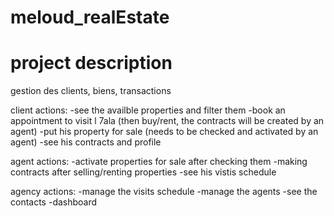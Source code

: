 # meloud_realEstate



# project description 
gestion des clients, biens, transactions

client actions:
-see the availble properties and filter them
-book an appointment to visit l 7ala (then buy/rent, the contracts will be created by an agent)
-put his property for sale (needs to be checked and activated by an agent)
-see his contracts and profile

agent actions:
-activate properties for sale after checking them
-making contracts after selling/renting properties
-see his vistis schedule

agency actions:
-manage the visits schedule
-manage the agents
-see the contacts
-dashboard
